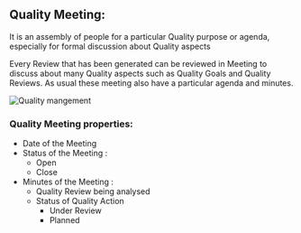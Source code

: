 ## Quality Meeting:

 It is an assembly of people for a particular Quality purpose or agenda, especially for formal discussion about Quality aspects

 Every Review that has been generated can be reviewed in Meeting to discuss about many Quality aspects such as Quality Goals and Quality Reviews. As usual these meeting also have a particular agenda and minutes.

<img class="screenshot" alt="Quality mangement" src="{{docs_base_url}}/assets/img/quality-management/Quality_meeting.png">
 
### Quality Meeting properties:

- Date of the Meeting
- Status of the Meeting :
   - Open
   - Close
- Minutes of the Meeting :
  - Quality Review being analysed
  - Status of Quality Action
    - Under Review
    - Planned
